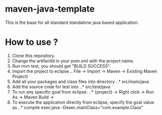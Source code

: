 maven-java-template
===================

This is the base for all standard standalone java based application.

How to use ?
=====================

1. Clone this repository.
2. Change the artifactId in your pom.xml with the project name.
3. Run mvn test, you should get "BUILD SUCCESS".
4. Import the project to eclipse 
.. File -> Import -> Maven -> Existing Maven Project)
5. Add all your packages and class files into directory 
..*    src/main/java
6. Add the source code for test into 
..*    src/test/java
7. To run any specific goal from eclipse. 
..*    {project} -> Right click -> Run As -> Maven Build -> <Provide the goal you need to run>
8. To execute the application directly from eclipse, specify the goal value as
..*    compile exec:java -Dexec.mainClass="com.example.Class"
